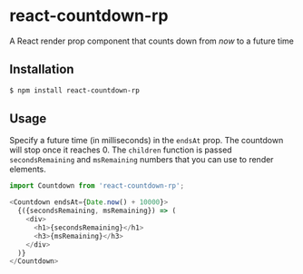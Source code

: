 # react-countdown-rp

A React render prop component that counts down from *now* to a future time

## Installation

```bash
$ npm install react-countdown-rp
```

## Usage

Specify a future time (in milliseconds) in the `endsAt` prop. The countdown will stop once it reaches 0. The `children` function is passed `secondsRemaining` and `msRemaining` numbers that you can use to render elements.

```js
import Countdown from 'react-countdown-rp';

<Countdown endsAt={Date.now() + 10000}>
  {({secondsRemaining, msRemaining}) => (
    <div>
      <h1>{secondsRemaining}</h1>
      <h3>{msRemaining}</h3>
    </div>
  )}
</Countdown>
```
